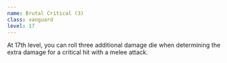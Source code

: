 ```yaml
---
name: Brutal Critical (3)
class: vanguard
level: 17
---
```

At 17th level, you can roll three additional damage die when determining the extra damage for a critical hit with
a melee attack.
